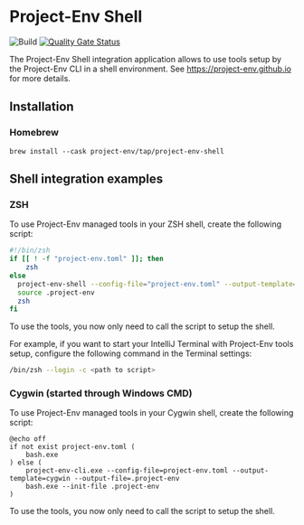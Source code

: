 # Project-Env Shell

![Build](https://github.com/Project-Env/project-env-shell/workflows/Build/badge.svg)
[![Quality Gate Status](https://sonarcloud.io/api/project_badges/measure?project=Project-Env_project-env-shell&metric=alert_status)](https://sonarcloud.io/dashboard?id=Project-Env_project-env-shell)

The Project-Env Shell integration application allows to use tools setup by the Project-Env CLI in a shell environment. See https://project-env.github.io for more details.

## Installation

### Homebrew
`brew install --cask project-env/tap/project-env-shell`

## Shell integration examples

### ZSH

To use Project-Env managed tools in your ZSH shell, create the following script:

```zsh
#!/bin/zsh
if [[ ! -f "project-env.toml" ]]; then
    zsh
else
  project-env-shell --config-file="project-env.toml" --output-template=zsh --output-file=.project-env
  source .project-env
  zsh
fi
```

To use the tools, you now only need to call the script to setup the shell. 

For example, if you want to start your IntelliJ Terminal with Project-Env tools setup, configure the following command in the Terminal settings:

```zsh
/bin/zsh --login -c <path to script>
```

### Cygwin (started through Windows CMD)

To use Project-Env managed tools in your Cygwin shell, create the following script:

```batch
@echo off
if not exist project-env.toml (
    bash.exe
) else (
    project-env-cli.exe --config-file=project-env.toml --output-template=cygwin --output-file=.project-env
    bash.exe --init-file .project-env
)
```

To use the tools, you now only need to call the script to setup the shell.